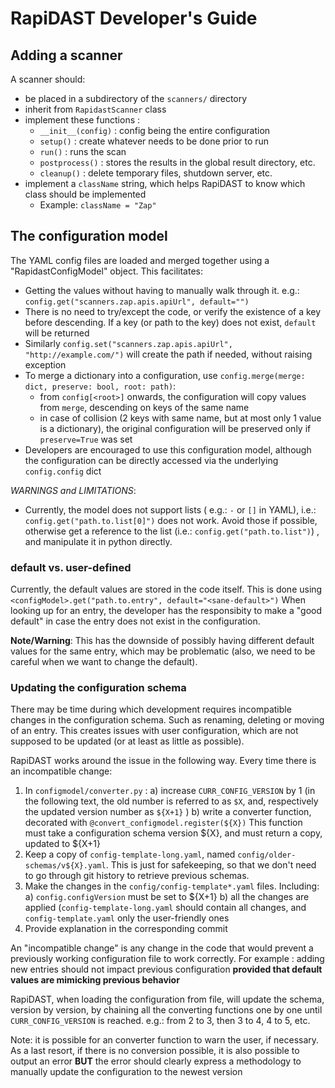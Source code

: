 # RapiDAST Developer's Guide

## Adding a scanner

A scanner should:
* be placed in a subdirectory of the `scanners/` directory
* inherit from `RapidastScanner` class
* implement these functions :
    - `__init__(config)` : config being the entire configuration
    - `setup()` : create whatever needs to be done prior to run
    - `run()` : runs the scan
    - `postprocess()` : stores the results in the global result directory, etc.
    - `cleanup()` : delete temporary files, shutdown server, etc.
* implement a `className` string, which helps RapiDAST to know which class should be implemented
    - Example: `className = "Zap"`


## The configuration model

The YAML config files are loaded and merged together using a "RapidastConfigModel" object. This facilitates:
- Getting the values without having to manually walk through it. e.g.: `config.get("scanners.zap.apis.apiUrl", default="")`
- There is no need to try/except the code, or verify the existence of a key before descending. If a key (or path to the key) does not exist, `default` will be returned
- Similarly `config.set("scanners.zap.apis.apiUrl", "http://example.com/")` will create the path if needed, without raising exception
- To merge a dictionary into a configuration, use `config.merge(merge: dict, preserve: bool, root: path)`:
    + from `config[<root>]` onwards, the configuration will copy values from `merge`, descending on keys of the same name
    + in case of collision (2 keys with same name, but at most only 1 value is a dictionary), the original configuration will be preserved only if `preserve=True` was set
- Developers are encouraged to use this configuration model, although the configuration can be directly accessed via the underlying `config.config` dict


 _WARNINGS and LIMITATIONS_:
- Currently, the model does not support lists ( e.g.: `-` or `[]` in YAML), i.e.: `config.get("path.to.list[0]")` does not work. Avoid those if possible, otherwise get a reference to the list (i.e.: `config.get("path.to.list")`) , and manipulate it in python directly.

### default vs. user-defined

Currently, the default values are stored in the code itself. This is done using `<configModel>.get("path.to.entry", default="<sane-default>")`
When looking up for an entry, the developer has the responsibity to make a "good default" in case the entry does not exist in the configuration.

__Note/Warning__: This has the downside of possibly having different default values for the same entry, which may be problematic (also, we need to be careful when we want to change the default).


### Updating the configuration schema

There may be time during which development requires incompatible changes in the configuration schema. Such as renaming, deleting or moving of an entry.
This creates issues with user configuration, which are not supposed to be updated (or at least as little as possible).

RapiDAST works around the issue in the following way.
Every time there is an incompatible change:
1) In `configmodel/converter.py` :
    a) increase `CURR_CONFIG_VERSION` by 1 (in the following text, the old number is referred to as `$X`, and, respectively the updated version number as `${X+1}` )
    b) write a converter function, decorated with `@convert_configmodel.register(${X})`
       This function must take a configuration schema version ${X}, and must return a copy, updated to ${X+1}
2) Keep a copy of `config-template-long.yaml`, named `config/older-schemas/v${X}.yaml`. This is just for safekeeping, so that we don't need to go through git history to retrieve previous schemas.
3) Make the changes in the `config/config-template*.yaml` files. Including:
    a) `config.configVersion` must be set to ${X+1}
    b) all the changes are applied (`config-template-long.yaml` should contain all changes, and `config-template.yaml` only the user-friendly ones
4) Provide explanation in the corresponding commit

An "incompatible change" is any change in the code that would prevent a previously working configuration file to work correctly. For example : adding new entries should not impact previous configuration __provided that default values are mimicking previous behavior__

RapiDAST, when loading the configuration from file, will update the schema, version by version, by chaining all the converting functions one by one until `CURR_CONFIG_VERSION` is reached. e.g.: from 2 to 3, then 3 to 4, 4 to 5, etc.

Note: it is possible for an converter function to warn the user, if necessary. As a last resort, if there is no conversion possible, it is also possible to output an error **BUT** the error should clearly express a methodology to manually update the configuration to the newest version
